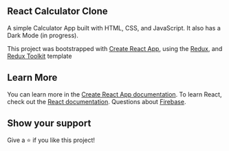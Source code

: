 ## React Calculator Clone

A simple Calculator App built with HTML, CSS, and JavaScript. It also has a Dark Mode (in progress).

This project was bootstrapped with [Create React App](https://github.com/facebook/create-react-app), using the [Redux](https://redux.js.org/), and [Redux Toolkit](https://redux-toolkit.js.org/) template

## Learn More
You can learn more in the [Create React App documentation](https://facebook.github.io/create-react-app/docs/getting-started).
To learn React, check out the [React documentation](https://reactjs.org/).
Questions about [Firebase](https://firebase.google.com/support/faq).


## Show your support
Give a ⭐️ if you like this project!
